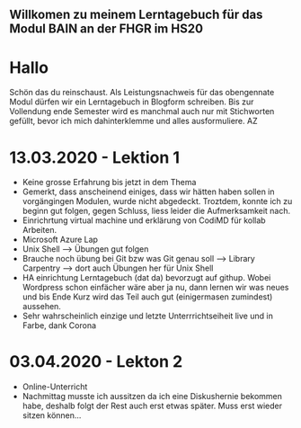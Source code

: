 ## Willkomen zu meinem Lerntagebuch für das Modul BAIN an der FHGR im HS20 

# Hallo
Schön das du reinschaust. Als Leistungsnachweis für das obengennate Modul dürfen wir ein Lerntagebuch in Blogform schreiben. Bis zur Vollendung ende Semester wird es manchmal auch nur mit Stichworten gefüllt, bevor ich mich dahinterklemme und alles ausformuliere. 
AZ

# 13.03.2020 - Lektion 1

* Keine grosse Erfahrung bis jetzt in dem Thema
* Gemerkt, dass anscheinend einiges, dass wir hätten haben sollen in vorgängingen Modulen, wurde nicht abgedeckt. Troztdem, konnte ich zu beginn gut folgen, gegen Schluss, liess leider die Aufmerksamkeit nach.
* Einrichrtung virtual machine und erklärung von  CodiMD für kollab Arbeiten.
* Microsoft Azure Lap
* Unix Shell --> Übungen gut folgen
* Brauche noch übung bei Git bzw was Git genau soll --> Library Carpentry --> dort auch Übungen her für Unix Shell
* HA einrichtung Lerntagebuch (dat da) bevorzugt auf githup. Wobei Wordpress schon einfächer wäre aber ja nu, dann lernen wir was neues und bis Ende Kurz wird das Teil auch gut (einigermasen zumindest) aussehen.
* Sehr wahrscheinlich einzige und letzte Unterrrichtseiheit live und in Farbe, dank Corona

# 03.04.2020 - Lekton 2

* Online-Unterricht
* Nachmittag musste ich aussitzen da ich eine Diskushernie bekommen habe, deshalb folgt der Rest auch erst etwas später. Muss erst wieder sitzen können...

